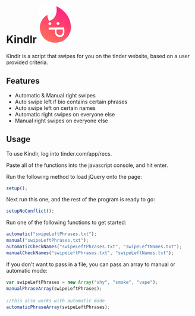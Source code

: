 # Kindlr ![alt text](https://raw.githubusercontent.com/jimmyglasscock/kindlr/master/logo.png)

Kindlr is a script that swipes for you on the tinder website, based on a user provided criteria.

## Features
- Automatic & Manual right swipes
- Auto swipe left if bio contains certain phrases
- Auto swipe left on certain names
- Automatic right swipes on everyone else
- Manual right swipes on everyone else


## Usage
To use Kindlr, log into tinder.com/app/recs.

Paste all of the functions into the javascript console, and hit enter.

Run the following method to load jQuery onto the page:
```javascript
setup();
```
Next run this one, and the rest of the program is ready to go:
```javascript
setupNoConflict();
```

Run one of the following functions to get started:
```javascript
automatic("swipeLeftPhrases.txt");
manual("swipeLeftPhrases.txt");
automaticCheckNames("swipeLeftPhrases.txt", "swipeLeftNames.txt");
manualCheckNames("swipeLeftPhrases.txt", "swipeLeftNames.txt");
```
If you don't want to pass in a file, you can pass an array to manual or automatic mode:
```javascript
var swipeLeftPhrases = new Array("shy", "smoke", "vape");
manualPhraseArray(swipeLeftPhrases);

//this also works with automatic mode
automaticPhraseArray(swipeLeftPhrases);
```